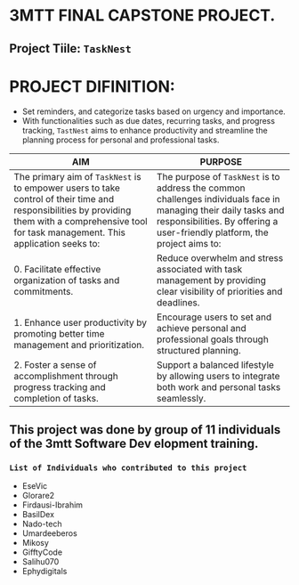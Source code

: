 # 3MTT FINAL CAPSTONE PROJECT.

## Project Tiile: `TaskNest`

# PROJECT DIFINITION:
- Set reminders, and categorize tasks based on urgency and importance. 
- With functionalities such as due dates, recurring tasks, and progress tracking, `TastNest` aims to enhance productivity and streamline the planning process for personal and professional tasks.


| AIM | PURPOSE |
| ------ | ------ |
| The primary aim of `TaskNest` is to empower users to take control of their time and responsibilities by providing them with a comprehensive tool for task management. This application seeks to: |The purpose of `TaskNest` is to address the common challenges individuals face in managing their daily tasks and responsibilities. By offering a user-friendly platform, the project aims to:|
|0. Facilitate effective organization of tasks and commitments. |Reduce overwhelm and stress associated with task management by providing clear visibility of priorities and deadlines.|
|1. Enhance user productivity by promoting better time management and prioritization.|Encourage users to set and achieve personal and professional goals through structured planning.|
|2. Foster a sense of accomplishment through progress tracking and completion of tasks. |Support a balanced lifestyle by allowing users to integrate both work and personal tasks seamlessly.|


## This project was done by group of 11 individuals of the 3mtt Software Dev    elopment training.

### `List of Individuals who contributed to this project`
- EseVic
- Glorare2
- Firdausi-Ibrahim
- BasilDex
- Nado-tech
- Umardeeberos
- Mikosy
- GifftyCode
- Salihu070
- Ephydigitals






